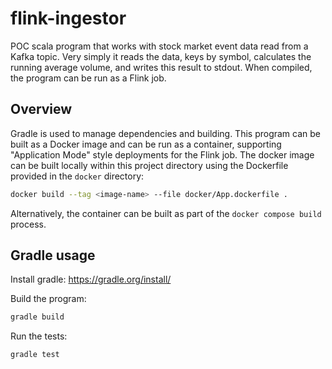 # flink-ingestor

POC scala program that works with stock market event data read from a Kafka topic. 
Very simply it reads the data, keys by symbol, calculates the running average volume, and writes this result to stdout.
When compiled, the program can be run as a Flink job.

## Overview
Gradle is used to manage dependencies and building. 
This program can be built as a Docker image and can be run as a container, supporting "Application Mode" style deployments for the Flink job.
The docker image can be built locally within this project directory using the Dockerfile provided in the `docker` directory:

```bash
docker build --tag <image-name> --file docker/App.dockerfile .
```

Alternatively, the container can be built as part of the `docker compose build` process.

## Gradle usage

Install gradle: 
    https://gradle.org/install/

Build the program:
```bash
gradle build
```

Run the tests:
```bash
gradle test
```



